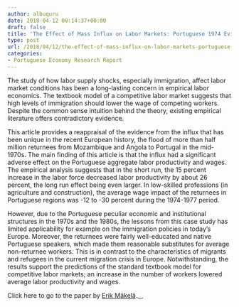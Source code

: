 ```yaml
---
author: albuquru
date: 2018-04-12 00:14:37+00:00
draft: false
title: 'The Effect of Mass Influx on Labor Markets: Portuguese 1974 Evidence Revisited'
type: post
url: /2018/04/12/the-effect-of-mass-influx-on-labor-markets-portuguese-1974-evidence-revisited/
categories:
- Portuguese Economy Research Report
---
```


The study of how labor supply shocks, especially immigration, affect labor market conditions has been a long-lasting concern in empirical labor economics. The textbook model of a competitive labor market suggests that high levels of immigration should lower the wage of competing workers. Despite the common sense intuition behind the theory, existing empirical literature offers contradictory evidence.

This article provides a reappraisal of the evidence from the influx that has been unique in the recent European history, the flood of more than half million returnees from Mozambique and Angola to Portugal in the mid-1970s. The main finding of this article is that the influx had a significant adverse effect on the Portuguese aggregate labor productivity and wages. The empirical analysis suggests that in the short run, the 15 percent increase in the labor force decreased labor productivity by about 26 percent, the long run effect being even larger. In low-skilled professions (in agriculture and construction), the average wage impact of the returnees in Portuguese regions was -12 to -30 percent during the 1974-1977 period.

However, due to the Portuguese peculiar economic and institutional structures in the 1970s and the 1980s, the lessons from this case study has limited applicability for example on the immigration policies in today’s Europe. Moreover, the returnees were fairly well-educated and native Portuguese speakers, which made them reasonable substitutes for average non-returnee workers. This is in contrast to the characteristics of migrants and refugees in the current migration crisis in Europe. Notwithstanding, the results support the predictions of the standard textbook model for competitive labor markets; an increase in the number of workers lowered average labor productivity and wages.

Click here to go to the paper by [Erik Mäkelä](https://www.sciencedirect.com/science/article/pii/S0014292117301241).__
